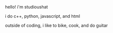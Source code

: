 hello! i'm studioushat

i do c++, python, javascript, and html

outside of coding, i like to bike, cook, and do guitar
